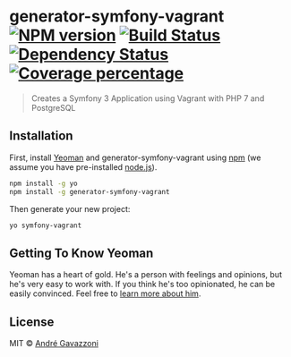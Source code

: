 # generator-symfony-vagrant [![NPM version][npm-image]][npm-url] [![Build Status][travis-image]][travis-url] [![Dependency Status][daviddm-image]][daviddm-url] [![Coverage percentage][coveralls-image]][coveralls-url]
> Creates a Symfony 3 Application using Vagrant with PHP 7 and PostgreSQL

## Installation

First, install [Yeoman](http://yeoman.io) and generator-symfony-vagrant using [npm](https://www.npmjs.com/) (we assume you have pre-installed [node.js](https://nodejs.org/)).

```bash
npm install -g yo
npm install -g generator-symfony-vagrant
```

Then generate your new project:

```bash
yo symfony-vagrant
```

## Getting To Know Yeoman

Yeoman has a heart of gold. He&#39;s a person with feelings and opinions, but he&#39;s very easy to work with. If you think he&#39;s too opinionated, he can be easily convinced. Feel free to [learn more about him](http://yeoman.io/).

## License

MIT © [André Gavazzoni](https://github.com/andregavazzoni)


[npm-image]: https://badge.fury.io/js/generator-symfony-vagrant.svg
[npm-url]: https://npmjs.org/package/generator-symfony-vagrant
[travis-image]: https://travis-ci.org/andregavazzoni/generator-symfony-vagrant.svg?branch=master
[travis-url]: https://travis-ci.org/andregavazzoni/generator-symfony-vagrant
[daviddm-image]: https://david-dm.org/andregavazzoni/generator-symfony-vagrant.svg?theme=shields.io
[daviddm-url]: https://david-dm.org/andregavazzoni/generator-symfony-vagrant
[coveralls-image]: https://coveralls.io/repos/andregavazzoni/generator-symfony-vagrant/badge.svg
[coveralls-url]: https://coveralls.io/r/andregavazzoni/generator-symfony-vagrant
